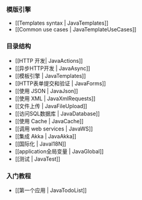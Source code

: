 ### 模版引擎

- [[Templates syntax | JavaTemplates]]
- [[Common use cases | JavaTemplateUseCases]]

### 目录结构

- [[HTTP 开发| JavaActions]]
- [[异步HTTP开发 | JavaAsync]]
- [[模板引擎 | JavaTemplates]]
- [[HTTP表单提交和验证 | JavaForms]]
- [[使用 JSON | JavaJson]]
- [[使用 XML | JavaXmlRequests]]
- [[文件上传 | JavaFileUpload]]
- [[访问SQL数据库 | JavaDatabase]]
- [[使用 Cache | JavaCache]]
- [[调用 web services | JavaWS]]
- [[集成 Akka | JavaAkka]]
- [[国际化 | JavaI18N]]
- [[application全局变量 | JavaGlobal]]
- [[测试 | JavaTest]]

### 入门教程

- [[第一个应用 | JavaTodoList]]